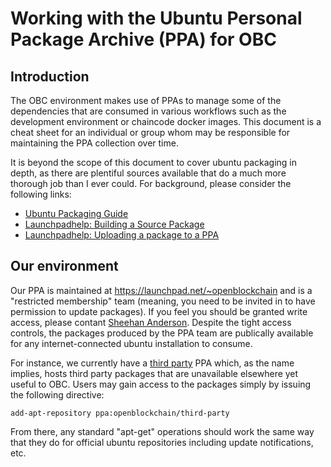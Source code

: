 # Working with the Ubuntu Personal Package Archive (PPA) for OBC

## Introduction
The OBC environment makes use of PPAs to manage some of the dependencies that are consumed in various workflows such as the development environment or chaincode docker images.  This document is a cheat sheet for an individual or group whom may be responsible for maintaining the PPA collection over time.

It is beyond the scope of this document to cover ubuntu packaging in depth, as there are plentiful sources available that do a much more thorough job than I ever could.  For background, please consider the following links:

- [Ubuntu Packaging Guide](http://packaging.ubuntu.com/html/)
- [Launchpadhelp: Building a Source Package](https://help.launchpad.net/Packaging/PPA/BuildingASourcePackage)
- [Launchpadhelp: Uploading a package to a PPA](https://help.launchpad.net/Packaging/PPA/Uploading)

## Our environment

Our PPA is maintained at https://launchpad.net/~openblockchain and is a "restricted membership" team (meaning, you need to be invited in to have permission to update packages).  If you feel you should be granted write access, please contant [Sheehan Anderson](mailto:sheehan@us.ibm.com).  Despite the tight access controls, the packages produced by the PPA team are publically available for any internet-connected ubuntu installation to consume.

For instance, we currently have a [third party](https://launchpad.net/~openblockchain/+archive/ubuntu/third-party) PPA which, as the name implies, hosts third party packages that are unavailable elsewhere yet useful to OBC.  Users may gain access to the packages simply by issuing the following directive:

```
add-apt-repository ppa:openblockchain/third-party
```

From there, any standard "apt-get" operations should work the same way that they do for official ubuntu repositories including update notifications, etc.
